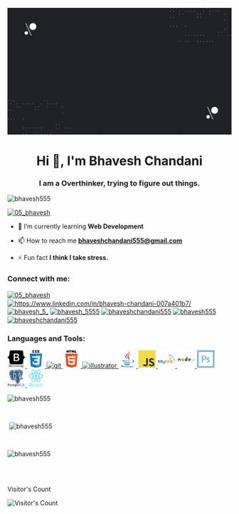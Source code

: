 ![logo](https://github.com/bhavesh555/bhavesh555/blob/main/Bhavesh's%20Github%20Banner.gif)
<h1 align="center">Hi 👋, I'm Bhavesh Chandani</h1>
<h3 align="center">I am a Overthinker, trying to figure out things.</h3>


<p align="left"> <img src="https://komarev.com/ghpvc/?username=bhavesh555&label=Profile%20views&color=0e75b6&style=flat" alt="bhavesh555" /> </p>

<p align="left"> <a href="https://twitter.com/05_bhavesh" target="blank"><img src="https://img.shields.io/twitter/follow/05_bhavesh?logo=twitter&style=for-the-badge" alt="05_bhavesh" /></a> </p>

- 🌱 I’m currently learning **Web Development**

- 📫 How to reach me **bhaveshchandani555@gmail.com**

- ⚡ Fun fact **I think I take stress.**

<h3 align="left">Connect with me:</h3>
<p align="left">
<a href="https://twitter.com/05_bhavesh" target="blank"><img align="center" src="https://raw.githubusercontent.com/rahuldkjain/github-profile-readme-generator/master/src/images/icons/Social/twitter.svg" alt="05_bhavesh" height="30" width="40" /></a>
<a href="https://linkedin.com/in/https://www.linkedin.com/in/bhavesh-chandani-007a401b7/" target="blank"><img align="center" src="https://raw.githubusercontent.com/rahuldkjain/github-profile-readme-generator/master/src/images/icons/Social/linked-in-alt.svg" alt="https://www.linkedin.com/in/bhavesh-chandani-007a401b7/" height="30" width="40" /></a>
<a href="https://instagram.com/bhavesh_5_" target="blank"><img align="center" src="https://raw.githubusercontent.com/rahuldkjain/github-profile-readme-generator/master/src/images/icons/Social/instagram.svg" alt="bhavesh_5_" height="30" width="40" /></a>
<a href="https://www.codechef.com/users/bhavesh_5555" target="blank"><img align="center" src="https://cdn.jsdelivr.net/npm/simple-icons@3.1.0/icons/codechef.svg" alt="bhavesh_5555" height="30" width="40" /></a>
<a href="https://codeforces.com/profile/bhaveshchandani555" target="blank"><img align="center" src="https://raw.githubusercontent.com/rahuldkjain/github-profile-readme-generator/master/src/images/icons/Social/codeforces.svg" alt="bhaveshchandani555" height="30" width="40" /></a>
<a href="https://www.leetcode.com/bhavesh555" target="blank"><img align="center" src="https://raw.githubusercontent.com/rahuldkjain/github-profile-readme-generator/master/src/images/icons/Social/leet-code.svg" alt="bhavesh555" height="30" width="40" /></a>
<a href="https://auth.geeksforgeeks.org/user/bhaveshchandani555" target="blank"><img align="center" src="https://raw.githubusercontent.com/rahuldkjain/github-profile-readme-generator/master/src/images/icons/Social/geeks-for-geeks.svg" alt="bhaveshchandani555" height="30" width="40" /></a>
</p>

<h3 align="left">Languages and Tools:</h3>
<p align="left"> <a href="https://getbootstrap.com" target="_blank" rel="noreferrer"> <img src="https://raw.githubusercontent.com/devicons/devicon/master/icons/bootstrap/bootstrap-plain-wordmark.svg" alt="bootstrap" width="40" height="40"/> </a> <a href="https://www.w3schools.com/css/" target="_blank" rel="noreferrer"> <img src="https://raw.githubusercontent.com/devicons/devicon/master/icons/css3/css3-original-wordmark.svg" alt="css3" width="40" height="40"/> </a> <a href="https://git-scm.com/" target="_blank" rel="noreferrer"> <img src="https://www.vectorlogo.zone/logos/git-scm/git-scm-icon.svg" alt="git" width="40" height="40"/> </a> <a href="https://www.w3.org/html/" target="_blank" rel="noreferrer"> <img src="https://raw.githubusercontent.com/devicons/devicon/master/icons/html5/html5-original-wordmark.svg" alt="html5" width="40" height="40"/> </a> <a href="https://www.adobe.com/in/products/illustrator.html" target="_blank" rel="noreferrer"> <img src="https://www.vectorlogo.zone/logos/adobe_illustrator/adobe_illustrator-icon.svg" alt="illustrator" width="40" height="40"/> </a> <a href="https://www.java.com" target="_blank" rel="noreferrer"> <img src="https://raw.githubusercontent.com/devicons/devicon/master/icons/java/java-original.svg" alt="java" width="40" height="40"/> </a> <a href="https://developer.mozilla.org/en-US/docs/Web/JavaScript" target="_blank" rel="noreferrer"> <img src="https://raw.githubusercontent.com/devicons/devicon/master/icons/javascript/javascript-original.svg" alt="javascript" width="40" height="40"/> </a> <a href="https://www.mysql.com/" target="_blank" rel="noreferrer"> <img src="https://raw.githubusercontent.com/devicons/devicon/master/icons/mysql/mysql-original-wordmark.svg" alt="mysql" width="40" height="40"/> </a> <a href="https://nodejs.org" target="_blank" rel="noreferrer"> <img src="https://raw.githubusercontent.com/devicons/devicon/master/icons/nodejs/nodejs-original-wordmark.svg" alt="nodejs" width="40" height="40"/> </a> <a href="https://www.photoshop.com/en" target="_blank" rel="noreferrer"> <img src="https://raw.githubusercontent.com/devicons/devicon/master/icons/photoshop/photoshop-line.svg" alt="photoshop" width="40" height="40"/> </a> <a href="https://www.postgresql.org" target="_blank" rel="noreferrer"> <img src="https://raw.githubusercontent.com/devicons/devicon/master/icons/postgresql/postgresql-original-wordmark.svg" alt="postgresql" width="40" height="40"/> </a> <a href="https://reactjs.org/" target="_blank" rel="noreferrer"> <img src="https://raw.githubusercontent.com/devicons/devicon/master/icons/react/react-original-wordmark.svg" alt="react" width="40" height="40"/> </a> </p>

<p><img align="centre" src="https://github-readme-stats.vercel.app/api/top-langs?username=bhavesh555&show_icons=true&locale=en&layout=compact" alt="bhavesh555" /></p>
<br>
<p>&nbsp;<img align="centre" src="https://github-readme-stats.vercel.app/api?username=bhavesh555&show_icons=true&locale=en" alt="bhavesh555" /></p>
<br>
<p><img align="centre" src="https://github-readme-streak-stats.herokuapp.com/?user=bhavesh555&" alt="bhavesh555" /></p>
<br>
<br>
<p>Visitor's Count</p>

<img align="Centre" alt="Visitor's Count" src="https://profile-counter.glitch.me/{bhavesh555}/count.svg">
